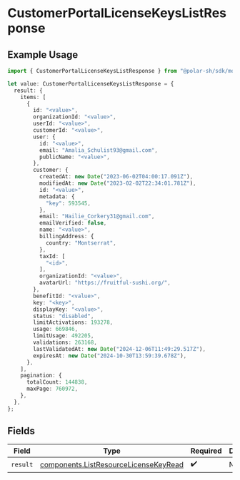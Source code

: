 # CustomerPortalLicenseKeysListResponse

## Example Usage

```typescript
import { CustomerPortalLicenseKeysListResponse } from "@polar-sh/sdk/models/operations/customerportallicensekeyslist.js";

let value: CustomerPortalLicenseKeysListResponse = {
  result: {
    items: [
      {
        id: "<value>",
        organizationId: "<value>",
        userId: "<value>",
        customerId: "<value>",
        user: {
          id: "<value>",
          email: "Amalia_Schulist93@gmail.com",
          publicName: "<value>",
        },
        customer: {
          createdAt: new Date("2023-06-02T04:00:17.091Z"),
          modifiedAt: new Date("2023-02-02T22:34:01.781Z"),
          id: "<value>",
          metadata: {
            "key": 593545,
          },
          email: "Hailie_Corkery31@gmail.com",
          emailVerified: false,
          name: "<value>",
          billingAddress: {
            country: "Montserrat",
          },
          taxId: [
            "<id>",
          ],
          organizationId: "<value>",
          avatarUrl: "https://fruitful-sushi.org/",
        },
        benefitId: "<value>",
        key: "<key>",
        displayKey: "<value>",
        status: "disabled",
        limitActivations: 193278,
        usage: 669846,
        limitUsage: 492205,
        validations: 263168,
        lastValidatedAt: new Date("2024-12-06T11:49:29.517Z"),
        expiresAt: new Date("2024-10-30T13:59:39.678Z"),
      },
    ],
    pagination: {
      totalCount: 144838,
      maxPage: 760972,
    },
  },
};
```

## Fields

| Field                                                                                          | Type                                                                                           | Required                                                                                       | Description                                                                                    |
| ---------------------------------------------------------------------------------------------- | ---------------------------------------------------------------------------------------------- | ---------------------------------------------------------------------------------------------- | ---------------------------------------------------------------------------------------------- |
| `result`                                                                                       | [components.ListResourceLicenseKeyRead](../../models/components/listresourcelicensekeyread.md) | :heavy_check_mark:                                                                             | N/A                                                                                            |